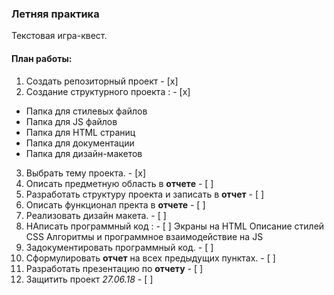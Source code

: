 ### Летняя практика
Текстовая игра-квест.
#### План работы:

1. Создать репозиторный проект - [x]
2. Создание структурного проекта : - [x]
  + Папка для стилевых файлов
  + Папка для JS файлов
  + Папка для HTML страниц
  + Папка для документации
  + Папка для дизайн-макетов
3. Выбрать тему проекта. - [x]
4. Описать предметную область в **отчете** - [ ]
5. Разработать структуру проекта и записать в **отчет** - [ ]
6. Описать функционал пректа в **отчете** - [ ]
7. Реализовать дизайн макета. - [ ]
8. НАписать программный код : - [ ]
  Экраны на HTML
  Описание стилей CSS
  Алгоритмы и программное взаимодействие на JS
9. Задокументировать программный код. - [ ]
10. Сформулировать **отчет** на всех предыдущих пунктах. - [ ]
11. Разработать презентацию по **отчету** - [ ]
12. Защитить проект *27.06.18* - [ ]
